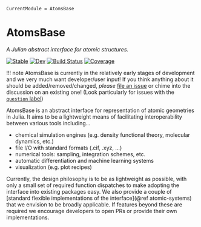 ```@meta
CurrentModule = AtomsBase
```

# AtomsBase

*A Julian abstract interface for atomic structures.*

[![Stable](https://img.shields.io/badge/docs-stable-blue.svg)](https://JuliaMolSim.github.io/AtomsBase.jl/stable)
[![Dev](https://img.shields.io/badge/docs-dev-blue.svg)](https://JuliaMolSim.github.io/AtomsBase.jl/dev)
[![Build Status](https://github.com/JuliaMolSim/AtomsBase.jl/workflows/CI/badge.svg)](https://github.com/JuliaMolSim/AtomsBase.jl/actions)
[![Coverage](https://codecov.io/gh/JuliaMolSim/AtomsBase.jl/branch/master/graph/badge.svg)](https://codecov.io/gh/JuliaMolSim/AtomsBase.jl)

!!! note
    AtomsBase is currently in the relatively early stages of development and we very much
    want developer/user input! If you think anything about it should be 
    added/removed/changed, _please_ [file an issue](https://github.com/JuliaMolSim/AtomsBase.jl/issues) or chime into the discussion on an
    existing one! (Look particularly for issues with the [`question` label](https://github.com/JuliaMolSim/AtomsBase.jl/issues?q=is%3Aissue+is%3Aopen+label%3Aquestion))

AtomsBase is an abstract interface for representation of atomic geometries in Julia. It aims to be a lightweight means of facilitating interoperability between various tools including...
* chemical simulation engines (e.g. density functional theory, molecular dynamics, etc.)
* file I/O with standard formats (.cif, .xyz, ...)
* numerical tools: sampling, integration schemes, etc.
* automatic differentiation and machine learning systems
* visualization (e.g. plot recipes)

Currently, the design philosophy is to be as lightweight as possible, with only
a small set of required function dispatches to make adopting the interface into
existing packages easy. We also provide a couple of
[standard flexible implementations of the interface](@ref atomic-systems)
that we envision to be broadly applicable.
If features beyond these are required we
encourage developers to open PRs or provide their own implementations.
